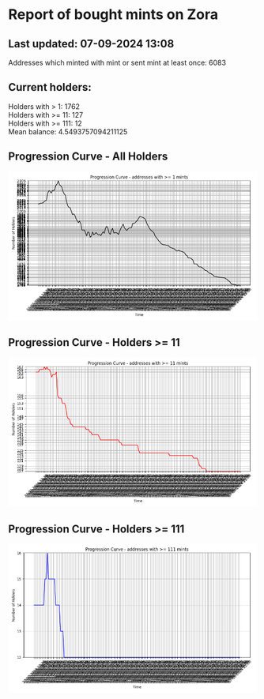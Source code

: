 # Report of bought mints on Zora
## Last updated: 07-09-2024 13:08
Addresses which minted with mint or sent mint at least once: 6083

## Current holders:
Holders with > 1: 1762  
Holders with >= 11: 127  
Holders with >= 111: 12  
Mean balance: 4.5493757094211125  

## Progression Curve - All Holders
![addresses with >= 1 mint](progression_curve_all.png)
## Progression Curve - Holders >= 11
![addresses with >= 11 mints](progression_curve_gt_11.png)
## Progression Curve - Holders >= 111
![addresses with >= 111 mints](progression_curve_gt_111.png)
